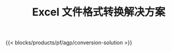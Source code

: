 ﻿---
title: Excel 文件格式转换解决方案 
weight: 7730
url: /zh/conversion
description: 将 Excel 文件转换为 PDF、DOCX、PPTX、XLS、XLSX、XLSM、XLSB、ODS、CSV、TSV、HTML、JPG、BMP、PNG、SVG、TIFF、XPS、MHTML 和 Markdown。
---
{{< blocks/products/pf/agp/conversion-solution >}} 